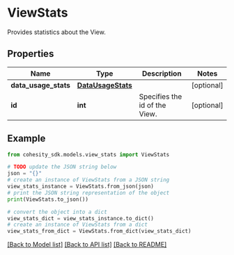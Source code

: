 # ViewStats

Provides statistics about the View.

## Properties

Name | Type | Description | Notes
------------ | ------------- | ------------- | -------------
**data_usage_stats** | [**DataUsageStats**](DataUsageStats.md) |  | [optional] 
**id** | **int** | Specifies the id of the View. | [optional] 

## Example

```python
from cohesity_sdk.models.view_stats import ViewStats

# TODO update the JSON string below
json = "{}"
# create an instance of ViewStats from a JSON string
view_stats_instance = ViewStats.from_json(json)
# print the JSON string representation of the object
print(ViewStats.to_json())

# convert the object into a dict
view_stats_dict = view_stats_instance.to_dict()
# create an instance of ViewStats from a dict
view_stats_from_dict = ViewStats.from_dict(view_stats_dict)
```
[[Back to Model list]](../README.md#documentation-for-models) [[Back to API list]](../README.md#documentation-for-api-endpoints) [[Back to README]](../README.md)


